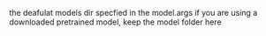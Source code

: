 the deafulat models dir specfied in the model.args
if you are using a downloaded pretrained model, keep the model folder here
